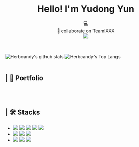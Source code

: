 # <div align="center"> Hello! I'm Yudong Yun </div>

<div align="center">
💻 <br>
🤝 collaborate on TeamIXXX <br>
<img src="https://img.shields.io/badge/dnehdyn@naver.com-03C75A?style=flat-square&logo=Naver&logoColor=white"/><br>
</div>
<br><br>

![Herbcandy's github stats](https://github-readme-stats.vercel.app/api?username=Herbcandy&show_icons=true&hide=stars&bg_color=-25,f7cac9,c5b9cd,92a8d1&icon_color=fff&title_color=fff&text_color=fff )
![Herbcandy's Top Langs](https://github-readme-stats.vercel.app/api/top-langs?username=Herbcandy&layout=compact&bg_color=-25,f7cac9,c5b9cd,92a8d1&icon_color=fff&title_color=fff&text_color=fff )
<br><br>

## | 📃 Portfolio
<!-- <a href="포폴주소"><img src="https://img.shields.io/badge/Notion-683D87?style=flat-square&logo=Notion&logoColor=white"/></a> -->
<br><br>

## | 🛠 Stacks 
 - <img src="https://img.shields.io/badge/Java-007396?style=flat-square&logo=Java&logoColor=white"/>&nbsp;<img src="https://img.shields.io/badge/Oracle-F80000?style=flat-square&logo=Oracle&logoColor=white"/>&nbsp;<img src="https://img.shields.io/badge/HTML5-E34F26?style=flat-square&logo=HTML5&logoColor=white"/>&nbsp;<img src="https://img.shields.io/badge/CSS3-1572B6?style=flat-square&logo=CSS3&logoColor=white"/>&nbsp;<img src="https://img.shields.io/badge/JavaScript-F7DF1E?style=flat-square&logo=JavaScript&logoColor=white"/><br>
- <img src="https://img.shields.io/badge/jQuery-0769AD?style=flat-square&logo=jQuery&logoColor=white"/>&nbsp;<img src="https://img.shields.io/badge/Bootstrap-7952B3?style=flat-square&logo=Bootstrap&logoColor=white"/>&nbsp;<img src="https://img.shields.io/badge/Spring-6DB33F?style=flat-square&logo=Spring&logoColor=white"/><br>
- <img src="https://img.shields.io/badge/Notion-EEE6C4?style=flat-square&logo=Notion&logoColor=black"/>&nbsp;<img src="https://img.shields.io/badge/GitHub-181717?style=flat-square&logo=GitHub&logoColor=white"/>&nbsp;<img src="https://img.shields.io/badge/Amazon AWS-232F3E?style=flat-square&logo=Amazon%20AWS&logoColor=white"/>


<br>
